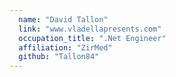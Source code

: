 ```yaml
---
  name: "David Tallon"
  link: "www.vladellapresents.com"
  occupation_title: ".Net Engineer"
  affiliation: "ZirMed"
  github: "Tallon84"
---
```


